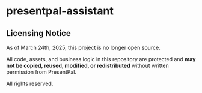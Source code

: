 # presentpal-assistant

## Licensing Notice

As of March 24th, 2025, this project is no longer open source.

All code, assets, and business logic in this repository are protected and **may not be copied, reused, modified, or redistributed** without written permission from PresentPal.

All rights reserved.

